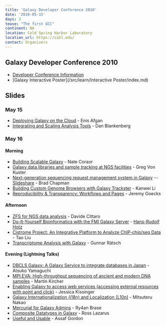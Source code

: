 ```yaml
---
title: 'Galaxy Developer Conference 2010'
date: '2010-05-15'
days: 3
tease: "The first GCC"
continent: NA
location: Cold Spring Harbor Laboratory
location_url: https://cshl.edu/
contact: Organizers
---
```


## Galaxy Developer Conference 2010

* [Developer Conference Information](http://galaxy.psu.edu/dev2010/)
* [Galaxy Interactive Poster](/src/learn/Interactive Poster/index.md)

## Slides

### May 15

* [Deploying Galaxy on the Cloud](http://bitbucket.org/galaxy/galaxy-central/wiki/DevConf2010/galaxy_devconf_2010_cloud.pdf) - Enis Afgan
* [Integrating and Scaling Analysis Tools](http://bitbucket.org/galaxy/galaxy-central/wiki/DevConf2010/galaxy_devconf_2010_integrating_scaling_tools.pdf) - Dan Blankenberg

### May 16

#### Morning

* [Building Scalable Galaxy](https://depot.galaxyproject.org/hub/attachments/events/gdc2010/GDC2010_building_scalable.pdf) - Nate Coraor
* [Galaxy data libraries and sample tracking at NGS facilities](https://depot.galaxyproject.org/hub/attachments/events/gdc2010/GDC2010_data_libraries_sample_tracking.pdf) - Greg Von Kuster
* [Next-generation sequencing request management system in Galaxy](https://depot.galaxyproject.org/hub/attachments/events/gdc2010/GDC2010_nglims.pdf) -- [Slideshare](http://www.slideshare.net/chapmanb/nextgeneration-sequencing-request-management-system-in-galaxy) - Brad Chapman
* [Building Custom Genome Browsers with Galaxy Trackster](https://depot.galaxyproject.org/hub/attachments/events/gdc2010/GDC2010_trackster.pdf) - Kanwei Li
* [Reproducibility & Transparency: Workflows and Pages](https://depot.galaxyproject.org/hub/attachments/events/gdc2010/GDC2010_reproducibility_transparency.pdf) - Jeremy Goecks

#### Afternoon

* [ZFS for NGS data analysis](https://depot.galaxyproject.org/hub/attachments/events/gdc2010/GDC2010_ZFS-for_NGS_Analysis.pdf) - Davide Cittaro
* [Do-It-Yourself Bioinformatics with the FMI Galaxy Server](https://depot.galaxyproject.org/hub/attachments/events/gdc2010/GDC2010DIY_Bioinf_FMI.pdf) - [Hans-Rudolf Hotz](/src/people/hansrudolf-hotz/index.md)
* [Cistrome Project: An Integrative Platform to Analyze ChIP-chip/seq Data](https://depot.galaxyproject.org/hub/attachments/events/gdc2010/GDC2010_Cistrome.pdf) - Tao Liu
* [Transcriptome Analysis with Galaxy](https://depot.galaxyproject.org/hub/attachments/events/gdc2010/Transcriptome_Analysis_with_Galaxy.pdf) - Gunnar Rätsch

#### Evening (Lightning Talks)

* [DBCLS Galaxy: A Galaxy Service to integrate databases in Japan](https://depot.galaxyproject.org/hub/attachments/events/gdc2010/GDC2010_lightning_DBCLS.pdf) - Atsuko Yamaguchi
* [MPI EVA: High-throughput sequencing of ancient and modern DNA samples](https://depot.galaxyproject.org/hub/attachments/events/gdc2010/GDC2010_lightning_MPI_EVA.pdf) - Martin Kircher
* [Enabling Galaxy to access web services (accessing external resources with point and click)](https://depot.galaxyproject.org/hub/attachments/events/gdc2010/GDC2010_lightning_Enabling_Galaxy_to_Access_Web_Services.pdf) - Jessica Kissinger
* [Galaxy Internationalization (i18n) and Localization (L10n)](https://depot.galaxyproject.org/hub/attachments/events/gdc2010/GDC2010_lightning_Internationalization_and_Localization.pdf) - Mitsuteru Nakao
* [Mercurial for Galaxy Admins](https://depot.galaxyproject.org/hub/attachments/events/gdc2010/GDC2010_lightning_Mercurial_for_Galaxy_Admins.pdf) - Ry4an Brase
* [Composite Datatypes in Galaxy](https://depot.galaxyproject.org/hub/attachments/events/gdc2010/GDC2010_lightning_CompositeDatatypes.pdf) - Ross Lazarus
* [Useful and Usable](https://depot.galaxyproject.org/hub/attachments/events/gdc2010/GDC2010_lightning_Useful_and_Usable.pdf) - Assaf Gordon
